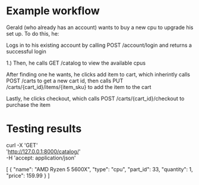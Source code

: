# Example workflow
Gerald (who already has an account) wants to buy a new cpu to upgrade his set up. To do this, he:

Logs in to his existing account by calling POST /account/login and returns a successful login

1.) Then, he calls GET /catalog to view the available cpus

After finding one he wants, he clicks add item to cart, which inherintly calls POST /carts to get a new cart id, then calls PUT /carts/{cart_id}/items/{item_sku} to add the item to the cart

Lastly, he clicks checkout, which calls POST /carts/{cart_id}/checkout to purchase the item

# Testing results

curl -X 'GET' \
  'http://127.0.0.1:8000/catalog/' \
  -H 'accept: application/json'

[
  {
    "name": "AMD Ryzen 5 5600X",
    "type": "cpu",
    "part_id": 33,
    "quantity": 1,
    "price": 159.99
  }
]

